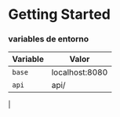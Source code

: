# Getting Started


### variables de entorno

| Variable      | Valor          |
|---------------|----------------|
| `base`        | localhost:8080 |
| `api`         | api/           |
|
